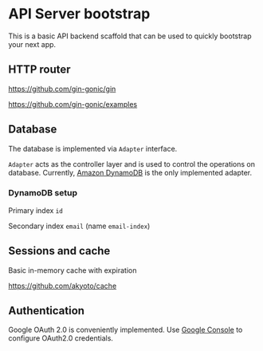 # API Server bootstrap
This is a basic API backend scaffold that can be used to quickly bootstrap your next app. 

## HTTP router
https://github.com/gin-gonic/gin

https://github.com/gin-gonic/examples

## Database
The database is implemented via `Adapter` interface.

`Adapter` acts as the controller layer and is used to control the operations on database.
Currently, [Amazon DynamoDB](https://aws.amazon.com/dynamodb/) is the only implemented adapter.

### DynamoDB setup
Primary index `id`

Secondary index `email` (name `email-index`)

## Sessions and cache
Basic in-memory cache with expiration

https://github.com/akyoto/cache

## Authentication 
Google OAuth 2.0 is conveniently implemented.
Use [Google Console](https://console.cloud.google.com/apis/credentials/oauthclient) to configure OAuth2.0 credentials.